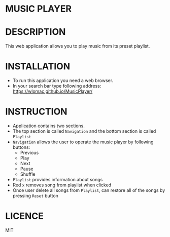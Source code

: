 # MUSIC PLAYER

# DESCRIPTION
This web application allows you to play music from its preset playlist.

# INSTALLATION
- To run this application you need a web browser. 
- In your search bar type following address: 
  https://wlomac.github.io/MusicPlayer/

# INSTRUCTION
- Application contains two sections.
- The top section is called ` Navigation ` and the bottom section is called ` Playlist `
- ` Navigation ` allows the user to operate the music player by following buttons:
    - Previous 
    - Play      
    - Next
    - Pause
    - Shuffle
- ` Playlist ` provides information about songs
- Red `x` removes song from playlist when clicked
- Once user delete all songs from `Playlist`, can restore all of the songs by pressing `Reset` button

# LICENCE 
MIT
